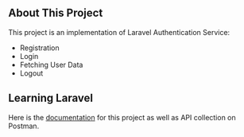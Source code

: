 ## About This Project

This project is an implementation of Laravel Authentication Service:

- Registration
- Login
- Fetching User Data
- Logout

## Learning Laravel

Here is the [documentation](https://documenter.getpostman.com/view/12161401/UUy7ZiX2) for this project as well as API collection on Postman.



